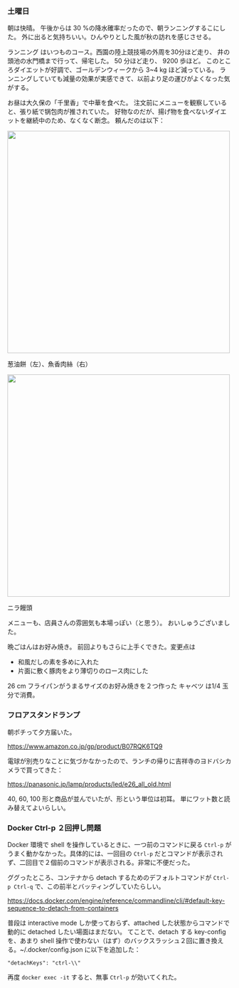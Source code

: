 ### 土曜日

朝は快晴。
午後からは 30 %の降水確率だったので、朝ランニングするこにした。
外に出ると気持ちいい。ひんやりとした風が秋の訪れを感じさせる。

ランニング はいつものコース。西園の陸上競技場の外周を30分ほど走り、
井の頭池の水門橋まで行って、帰宅した。
50 分ほど走り、 9200 歩ほど。
このところダイエットが好調で、ゴールデンウィークから 3~4 kg ほど減っている。
ランニングしていても減量の効果が実感できて、以前より足の運びがよくなった気がする。

お昼は大久保の「千里香」で中華を食べた。
注文前にメニューを観察していると、張り紙で锅包肉が推されていた。
好物なのだが、揚げ物を食べないダイエットを継続中のため、なくなく断念。
頼んだのは以下：

<img src="https://i.imgur.com/MVC9Lap.jpg" width="500">

葱油餅（左）、魚香肉絲（右）

<img src="https://i.imgur.com/1zun1RI.jpg" width="500">

ニラ饅頭

メニューも、店員さんの雰囲気も本場っぽい（と思う）。
おいしゅうございました。

晩ごはんはお好み焼き。
前回よりもさらに上手くできた。変更点は

- 和風だしの素を多めに入れた
- 片面に敷く豚肉をより薄切りのロース肉にした

26 cm フライパンがうまるサイズのお好み焼きを２つ作った
キャベツ は1/4 玉分で消費。

### フロアスタンドランプ

朝ポチって夕方届いた。

https://www.amazon.co.jp/gp/product/B07RQK6TQ9

電球が別売りなことに気づかなかったので、ランチの帰りに吉祥寺のヨドバシカメラで買ってきた：

https://panasonic.jp/lamp/products/led/e26_all_old.html

40, 60, 100 形と商品が並んでいたが、形という単位は初耳。
単にワット数と読み替えてよいらしい。

### Docker Ctrl-p ２回押し問題

Docker 環境で shell を操作しているときに、一つ前のコマンドに戻る `Ctrl-p` がうまく動かなかった。具体的には、一回目の `Ctrl-p` だとコマンドが表示されず、二回目で２個前のコマンドが表示される。非常に不便だった。

ググったところ、コンテナから detach するためのデフォルトコマンドが `Ctrl-p Ctrl-q` で、この前半とバッティングしていたらしい。

https://docs.docker.com/engine/reference/commandline/cli/#default-key-sequence-to-detach-from-containers

普段は interactive mode しか使っておらず、attached した状態からコマンドで動的に detached したい場面はまだない。
てことで、detach する key-config を、あまり shell 操作で使わない（はず）のバックスラッシュ２回に置き換える。~/.docker/config.json に以下を追加した：

```
"detachKeys": "ctrl-\\"
```

再度 `docker exec -it` すると、無事 `Ctrl-p` が効いてくれた。